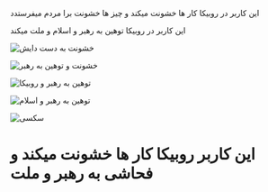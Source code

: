 این کاربر در روبیکا کار ها خشونت میکند و چیز ها خشونت برا مردم میفرستدد

این کاربر در روبیکا توهین به رهبر و اسلام و ملت میکند

![خشونت به دست دایش]([url=https://uploadkon.ir/uploads/cf4b13_24Report-Brutally-violent.gif][img]https://uploadkon.ir/uploads/thumbs/cf4b13_24Report-Brutally-violent.gif[/img][/url]) 

![خشونت و توهین به رهبر ](https://uploadkon.ir/uploads/a89b01_24Report-Violence-and-obscenity-of-a-leader-and-Rubika.gif) 

![توهین به رهبر و روبیکا](https://uploadkon.ir/uploads/b8cb03_24Report-Insults-and-obscenities-to-the-leader-and-Rubika-and-.jpg) 

![توهین به رهبر و اسلام](https://s6.uupload.ir/files/inshot_20230908_212201191_nslm.jpg) 

![سکسی](https://uploadkon.ir/uploads/be1822_24Sexy-file-yftt-15k.jpg) 

# این کاربر روبیکا کار ها خشونت میکند و فحاشی به رهبر و ملت

